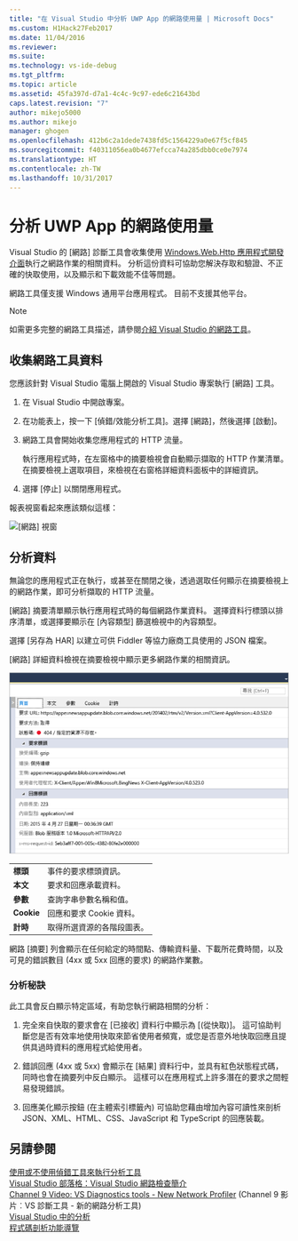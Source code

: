 ```yaml
---
title: "在 Visual Studio 中分析 UWP App 的網路使用量 | Microsoft Docs"
ms.custom: H1Hack27Feb2017
ms.date: 11/04/2016
ms.reviewer: 
ms.suite: 
ms.technology: vs-ide-debug
ms.tgt_pltfrm: 
ms.topic: article
ms.assetid: 45fa397d-d7a1-4c4c-9c97-ede6c21643bd
caps.latest.revision: "7"
author: mikejo5000
ms.author: mikejo
manager: ghogen
ms.openlocfilehash: 412b6c2a1dede7438fd5c1564229a0e67f5cf845
ms.sourcegitcommit: f40311056ea0b4677efcca74a285dbb0ce0e7974
ms.translationtype: HT
ms.contentlocale: zh-TW
ms.lasthandoff: 10/31/2017
---
```

# <a name="analyze-network-usage-in-uwp-apps"></a>分析 UWP App 的網路使用量
Visual Studio 的 [網路] 診斷工具會收集使用 [Windows.Web.Http 應用程式開發介面](/uwp/api/windows.web.http)執行之網路作業的相關資料。 分析這份資料可協助您解決存取和驗證、不正確的快取使用，以及顯示和下載效能不佳等問題。  
  
 網路工具僅支援 Windows 通用平台應用程式。 目前不支援其他平台。  
  
> [!NOTE]
>  如需更多完整的網路工具描述，請參閱[介紹 Visual Studio 的網路工具](http://blogs.msdn.com/b/visualstudio/archive/2015/05/04/introducing-visual-studio-s-network-tool.aspx)。  
  
## <a name="collecting-network-tool-data"></a>收集網路工具資料  
 您應該針對 Visual Studio 電腦上開啟的 Visual Studio 專案執行 [網路] 工具。  
  
1.  在 Visual Studio 中開啟專案。  
  
2.  在功能表上，按一下 [偵錯/效能分析工具]。選擇 [網路]，然後選擇 [啟動]。  
  
3.  網路工具會開始收集您應用程式的 HTTP 流量。  
  
     執行應用程式時，在左窗格中的摘要檢視會自動顯示擷取的 HTTP 作業清單。 在摘要檢視上選取項目，來檢視在右窗格詳細資料面板中的詳細資訊。  
  
4.  選擇 [停止] 以關閉應用程式。  
  
 報表視窗看起來應該類似這樣：  
  
 ![[網路] 視窗](../profiling/media/network_fullwindow.png "NETWORK_FullWindow")  
  
## <a name="analyzing-data"></a>分析資料  
 無論您的應用程式正在執行，或甚至在關閉之後，透過選取任何顯示在摘要檢視上的網路作業，即可分析擷取的 HTTP 流量。  
  
 [網路] 摘要清單顯示執行應用程式時的每個網路作業資料。 選擇資料行標頭以排序清單，或選擇要顯示在 [內容類型] 篩選檢視中的內容類型。  
  
 選擇 [另存為 HAR] 以建立可供 Fiddler 等協力廠商工具使用的 JSON 檔案。  
  
 [網路] 詳細資料檢視在摘要檢視中顯示更多網路作業的相關資訊。  
  
 ![網路工具詳細資料窗格](../profiling/media/network_detailsviewpane.png "NETWORK_DetailsViewPane")  
  
|||  
|-|-|  
|**標頭**|事件的要求標頭資訊。|  
|**本文**|要求和回應承載資料。|  
|**參數**|查詢字串參數名稱和值。|  
|**Cookie**|回應和要求 Cookie 資料。|  
|**計時**|取得所選資源的各階段圖表。|  
  
 網路 [摘要] 列會顯示在任何給定的時間點、傳輸資料量、下載所花費時間，以及可見的錯誤數目 (4xx 或 5xx 回應的要求) 的網路作業數。  
  
### <a name="analysis-tips"></a>分析秘訣  
 此工具會反白顯示特定區域，有助您執行網路相關的分析：  
  
1.  完全來自快取的要求會在 [已接收] 資料行中顯示為 [(從快取)]。 這可協助判斷您是否有效率地使用快取來節省使用者頻寬，或您是否意外地快取回應且提供具過時資料的應用程式給使用者。  
  
2.  錯誤回應 (4xx 或 5xx) 會顯示在 [結果] 資料行中，並具有紅色狀態程式碼，同時也會在摘要列中反白顯示。 這樣可以在應用程式上許多潛在的要求之間輕易發現錯誤。  
  
3.  回應美化顯示按鈕 (在主體索引標籤內) 可協助您藉由增加內容可讀性來剖析 JSON、XML、HTML、CSS、JavaScript 和 TypeScript 的回應裝載。  
  
## <a name="see-also"></a>另請參閱  
 [使用或不使用偵錯工具來執行分析工具](../profiling/running-profiling-tools-with-or-without-the-debugger.md)  
 [Visual Studio 部落格：Visual Studio 網路檢查簡介](http://go.microsoft.com/fwlink/?LinkId=535022)   
 [Channel 9 Video: VS Diagnostics tools - New Network Profiler](http://channel9.msdn.com/Series/ConnectOn-Demand/206) (Channel 9 影片︰VS 診斷工具 - 新的網路分析工具)  
 [Visual Studio 中的分析](../profiling/index.md)  
 [程式碼剖析功能導覽](../profiling/profiling-feature-tour.md)